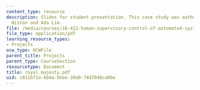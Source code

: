 ```yaml
---
content_type: resource
description: Slides for student presentation. This case study was authored by Jonathan
  Histon and Ada Lim.
file: /media/courses/16-422-human-supervisory-control-of-automated-systems-spring-2004/c011b71a6b4abbee39a07447048ca0be_royal_majesty.pdf
file_type: application/pdf
learning_resource_types:
- Projects
ocw_type: OCWFile
parent_title: Projects
parent_type: CourseSection
resourcetype: Document
title: royal_majesty.pdf
uid: c011b71a-6b4a-bbee-39a0-7447048ca0be
---
```

